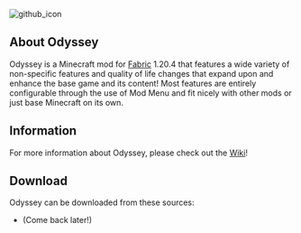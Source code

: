![github_icon](images/mod_icon.png)

## **About Odyssey**

Odyssey is a Minecraft mod for [Fabric](https://fabricmc.net) 1.20.4 that features a wide variety of non-specific features and quality of life changes that expand upon and enhance the base game and its content! Most features are entirely configurable through the use of Mod Menu and fit nicely with other mods or just base Minecraft on its own.

## **Information**

For more information about Odyssey, please check out the [Wiki](https://github.com/Sydokiddo/odyssey/wiki)!

## **Download**

Odyssey can be downloaded from these sources:

* (Come back later!)
